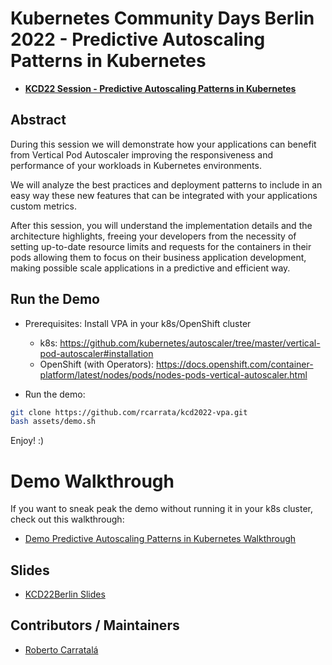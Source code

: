 # Kubernetes Community Days Berlin 2022 - Predictive Autoscaling Patterns in Kubernetes

* [**KCD22 Session - Predictive Autoscaling Patterns in Kubernetes**](https://community.cncf.io/events/details/cncf-kcd-berlin-presents-kubernetes-community-days-berlin-2022-1/#event-info)

## Abstract

During this session we will demonstrate how your applications can benefit from Vertical Pod Autoscaler improving the responsiveness and performance of your workloads in Kubernetes environments.

We will analyze the best practices and deployment patterns to include in an easy way these new features that can be integrated with your applications custom metrics.

After this session, you will understand the implementation details and the architecture highlights, freeing your developers from the necessity of setting up-to-date resource limits and requests for the containers in their pods allowing them to focus on their business application development, making possible scale applications in a predictive and efficient way.

## Run the Demo

* Prerequisites: Install VPA in your k8s/OpenShift cluster
  - k8s: https://github.com/kubernetes/autoscaler/tree/master/vertical-pod-autoscaler#installation
  - OpenShift (with Operators): https://docs.openshift.com/container-platform/latest/nodes/pods/nodes-pods-vertical-autoscaler.html

* Run the demo:

```sh
git clone https://github.com/rcarrata/kcd2022-vpa.git
bash assets/demo.sh
```

Enjoy! :)

# Demo Walkthrough

If you want to sneak peak the demo without running it in your k8s cluster, check out this walkthrough:

* [Demo Predictive Autoscaling Patterns in Kubernetes Walkthrough](docs/demo.md)

## Slides

* [KCD22Berlin Slides](https://es.slideshare.net/RobertoCarratalaSanc1/kcd2022-predictive-autoscaling-patterns-in-k8spdf-252062444)

## Contributors / Maintainers

* [Roberto Carratalá](github.com/rcarrata)
